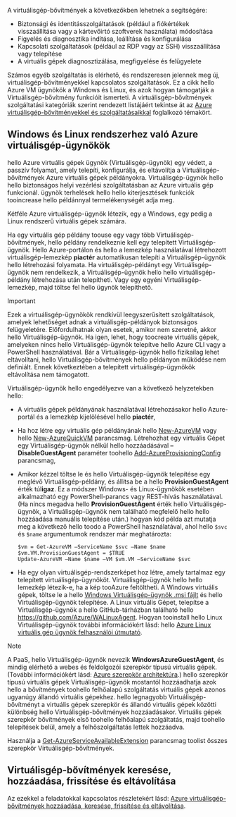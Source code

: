 

A virtuálisgép-bővítmények a következőkben lehetnek a segítségére:

* Biztonsági és identitásszolgáltatások (például a fiókértékek visszaállítása vagy a kártevőirtó szoftverek használata) módosítása
* Figyelés és diagnosztika indítása, leállítása és konfigurálása
* Kapcsolati szolgáltatások (például az RDP vagy az SSH) visszaállítása vagy telepítése
* A virtuális gépek diagnosztizálása, megfigyelése és felügyelete

Számos egyéb szolgáltatás is elérhető, és rendszeresen jelennek meg új, virtuálisgép-bővítményekkel kapcsolatos szolgáltatások. Ez a cikk hello Azure VM ügynökök a Windows és Linux, és azok hogyan támogatják a Virtuálisgép-bővítmény funkcióit ismerteti. A virtuálisgép-bővítmények szolgáltatási kategóriák szerint rendezett listájáért tekintse át az [Azure virtuálisgép-bővítményekkel és szolgáltatásaikkal](../articles/virtual-machines/windows/extensions-features.md?toc=%2fazure%2fvirtual-machines%2fwindows%2ftoc.json) foglalkozó témakört.

## <a name="azure-vm-agents-for-windows-and-linux"></a>Windows és Linux rendszerhez való Azure virtuálisgép-ügynökök
hello Azure virtuális gépek ügynök (Virtuálisgép-ügynök) egy védett, a passzív folyamat, amely telepíti, konfigurálja, és eltávolítja a Virtuálisgép-bővítmények Azure virtuális gépek példányokra. Virtuálisgép-ügynök hello hello biztonságos helyi vezérlési szolgáltatásban az Azure virtuális gép funkcionál. ügynök terhelések hello hello kiterjesztések funkciók tooincrease hello példánnyal termelékenységét adja meg.

Kétféle Azure virtuálisgép-ügynök létezik, egy a Windows, egy pedig a Linux rendszerű virtuális gépek számára.

Ha egy virtuális gép példány toouse egy vagy több Virtuálisgép-bővítmények, hello példány rendelkeznie kell egy telepített Virtuálisgép-ügynök. Hello Azure-portálon és hello a lemezkép használatával létrehozott virtuálisgép-lemezkép **piactér** automatikusan telepíti a Virtuálisgép-ügynök hello létrehozási folyamata. Ha virtuálisgép-példányt egy Virtuálisgép-ügynök nem rendelkezik, a Virtuálisgép-ügynök hello hello virtuálisgép-példány létrehozása után telepítheti. Vagy egy egyéni Virtuálisgép-lemezkép, majd töltse fel hello ügynök telepíthető.

> [!IMPORTANT]
> Ezek a virtuálisgép-ügynökök rendkívül leegyszerűsített szolgáltatások, amelyek lehetőséget adnak a virtuálisgép-példányok biztonságos felügyeletére. Előfordulhatnak olyan esetek, amikor nem szeretné, akkor hello Virtuálisgép-ügynök. Ha igen, lehet, hogy toocreate virtuális gépek, amelyeken nincs hello Virtuálisgép-ügynök telepítve hello Azure CLI vagy a PowerShell használatával. Bár a Virtuálisgép-ügynök hello fizikailag lehet eltávolítani, hello Virtuálisgép-bővítmények hello példányon működése nem definiált. Ennek következtében a telepített virtuálisgép-ügynökök eltávolítása nem támogatott.
>

Virtuálisgép-ügynök hello engedélyezve van a következő helyzetekben hello:

* A virtuális gépek példányának használatával létrehozásakor hello Azure-portál és a lemezkép kijelölésével hello **piactér**,
* Ha hoz létre egy virtuális gép példányának hello [New-AzureVM](https://msdn.microsoft.com/library/azure/dn495254.aspx) vagy hello [New-AzureQuickVM](https://msdn.microsoft.com/library/azure/dn495183.aspx) parancsmag. Létrehozhat egy virtuális Gépet egy Virtuálisgép-ügynök nélkül hello hozzáadásával **– DisableGuestAgent** paraméter toohello [Add-AzureProvisioningConfig](https://msdn.microsoft.com/library/azure/dn495299.aspx) parancsmag,

* Amikor kézzel töltse le és hello Virtuálisgép-ügynök telepítése egy meglévő Virtuálisgép-példány, és állítsa be a hello **ProvisionGuestAgent** érték túl**igaz**. Ez a módszer Windows- és Linux-ügynökök esetében alkalmazható egy PowerShell-parancs vagy REST-hívás használatával. (Ha nincs megadva hello **ProvisionGuestAgent** érték hello Virtuálisgép-ügynök, a Virtuálisgép-ügynök nem található megfelelő hello hello hozzáadása manuális telepítése után.) hogyan kód példa azt mutatja meg a következő hello toodo a PowerShell használatával, ahol hello `$svc` és `$name` argumentumok rendszer már meghatározta:

      $vm = Get-AzureVM –ServiceName $svc –Name $name
      $vm.VM.ProvisionGuestAgent = $TRUE
      Update-AzureVM –Name $name –VM $vm.VM –ServiceName $svc

* Ha egy olyan virtuálisgép-rendszerképet hoz létre, amely tartalmaz egy telepített virtuálisgép-ügynököt. Virtuálisgép-ügynök hello hello lemezkép létezik-e, ha a kép tooAzure feltöltheti. A Windows virtuális gépek, töltse le a hello [Windows Virtuálisgép-ügynök .msi fájlt](http://go.microsoft.com/fwlink/?LinkID=394789) és hello Virtuálisgép-ügynök telepítése. A Linux virtuális Gépet, telepítse a Virtuálisgép-ügynök a hello GitHub-tárházban található hello <https://github.com/Azure/WALinuxAgent>. Hogyan tooinstall hello Linux Virtuálisgép-ügynök további információkért lásd: hello [Azure Linux virtuális gép ügynök felhasználói útmutató](../articles/virtual-machines/linux/agent-user-guide.md?toc=%2fazure%2fvirtual-machines%2flinux%2ftoc.json).

> [!NOTE]
> A PaaS, hello Virtuálisgép-ügynök nevezik **WindowsAzureGuestAgent**, és mindig elérhető a webes és feldolgozói szerepkör típusú virtuális gépek. (További információkért lásd: [Azure szerepkör architektúra](http://blogs.msdn.com/b/kwill/archive/2011/05/05/windows-azure-role-architecture.aspx).) hello szerepkör típusú virtuális gépek Virtuálisgép-ügynök mostantól hozzáadhatja azok hello a bővítmények toohello felhőalapú szolgáltatás virtuális gépek azonos ugyanúgy állandó virtuális gépekhez. hello legnagyobb Virtuálisgép-bővítményt a virtuális gépek szerepkör és állandó virtuális gépek közötti különbség hello Virtuálisgép-bővítmények hozzáadásakor. Virtuális gépek szerepkör bővítmények első toohello felhőalapú szolgáltatás, majd toohello telepítések belül, amely a felhőszolgáltatás lettek hozzáadva.
>
> Használja a [Get-AzureServiceAvailableExtension](https://msdn.microsoft.com/library/azure/dn722498.aspx) parancsmag toolist összes szerepkör Virtuálisgép-bővítmények.
>
>

## <a name="find-add-update-and-remove-vm-extensions"></a>Virtuálisgép-bővítmények keresése, hozzáadása, frissítése és eltávolítása
Az ezekkel a feladatokkal kapcsolatos részletekért lásd: [Azure virtuálisgép-bővítmények hozzáadása, keresése, frissítése és eltávolítása](../articles/virtual-machines/windows/classic/manage-extensions.md?toc=%2fazure%2fvirtual-machines%2fwindows%2fclassic%2ftoc.json).
